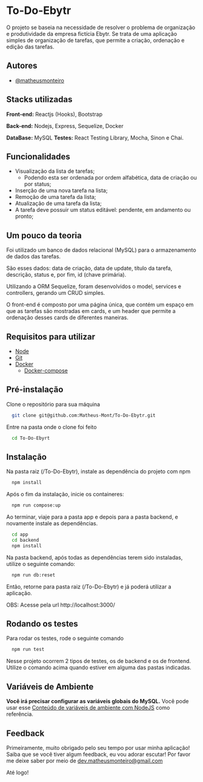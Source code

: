 # To-Do-Ebytr

O projeto se baseia na necessidade de resolver o problema de organização e produtividade da empresa fictícia Ebytr. Se trata de uma aplicação simples de organização de tarefas, que permite a criação, ordenação e edição das tarefas.

## Autores

- [@matheusmonteiro](https://github.com/Matheus-Mont)

## Stacks utilizadas

**Front-end:** Reactjs (Hooks), Bootstrap

**Back-end:** Nodejs, Express, Sequelize, Docker

**DataBase:** MySQL
**Testes:** React Testing Library, Mocha, Sinon e Chai.

## Funcionalidades

- Visualização da lista de tarefas;
  - Podendo esta ser ordenada por ordem alfabética, data de criação ou por status;
- Inserção de uma nova tarefa na lista;
- Remoção de uma tarefa da lista;
- Atualização de uma tarefa da lista;
- A tarefa deve possuir um status editável: pendente, em andamento ou pronto;

## Um pouco da teoria

Foi utilizado um banco de dados relacional (MySQL) para o armazenamento de dados das tarefas.

São esses dados: data de criação, data de update, título da tarefa, descrição, status e, por fim, id (chave primária).

Utilizando a ORM Sequelize, foram desenvolvidos o model, services e controllers, gerando um CRUD simples.

O front-end é composto por uma página única, que contém um espaço em que as tarefas são mostradas em cards, e um header que permite a ordenação desses cards de diferentes maneiras.

## Requisitos para utilizar

- [Node](https://nodejs.org/en/)
- [Git](https://git-scm.com/book/en/v2/Getting-Started-Installing-Git)
- [Docker](https://www.docker.com/)
  - [Docker-compose](https://docs.docker.com/compose/)

## Pré-instalação

Clone o repositório para sua máquina

```bash
  git clone git@github.com:Matheus-Mont/To-Do-Ebytr.git
```

Entre na pasta onde o clone foi feito

```bash
  cd To-Do-Ebyrt
```

## Instalação

Na pasta raiz (/To-Do-Ebytr), instale as dependência do projeto com npm

```bash
  npm install
```

Após o fim da instalação, inicie os containeres:

```bash
  npm run compose:up
```

Ao terminar, viaje para a pasta app e depois para a pasta backend, e novamente instale as dependências.

```bash
  cd app
  cd backend
  npm install
```

Na pasta backend, após todas as dependências terem sido instaladas, utilize o seguinte comando:

```bash
  npm run db:reset
```

Então, retorne para pasta raiz (/To-Do-Ebytr) e já poderá utilizar a aplicação.

OBS: Acesse pela url http://localhost:3000/

## Rodando os testes

Para rodar os testes, rode o seguinte comando

```bash
  npm run test
```

Nesse projeto ocorrem 2 tipos de testes, os de backend e os de frontend. Utilize o comando acima quando estiver em alguma das pastas indicadas.

## Variáveis de Ambiente

**Você irá precisar configurar as variáveis globais do MySQL.** Você pode usar esse [Conteúdo de variáveis de ambiente com NodeJS](https://blog.rocketseat.com.br/variaveis-ambiente-nodejs/) como referência.

## Feedback

Primeiramente, muito obrigado pelo seu tempo por usar minha aplicação!
Saiba que se você tiver algum feedback, eu vou adorar escutar! Por favor me deixe saber por meio de dev.matheusmonteiro@gmail.com

Até logo!
